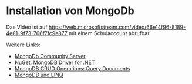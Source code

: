 # Installation von MongoDb

Das Video ist auf https://web.microsoftstream.com/video/66e14f96-8189-4e81-9f73-766f7fc9e877
mit einem Schulaccount abrufbar.

Weitere Links:
- [MongoDb Community Server](https://www.mongodb.com/try/download/community)
- [NuGet: MongoDB Driver for .NET](https://www.nuget.org/packages/MongoDB.Driver/)
- [MongoDB CRUD Operations: Query Documents](https://docs.mongodb.com/manual/tutorial/query-documents/)
- [MongoDB und LINQ](https://mongodb.github.io/mongo-csharp-driver/2.11/reference/driver/crud/linq/)